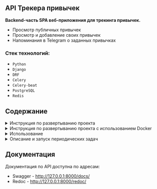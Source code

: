 ## API Трекера привычек

**Backend-часть SPA веб-приложения для трекинга привычек.**

- Просмотр публичных привычек
- Просмотр и добавление своих привычек
- Напоминания в Telegram о заданных привычках

### Стек технологий:

- `Python`
- `Django`
- `DRF`
- `Celery`
- `Celery-beat`
- `PostgreSQL`
- `Redis`

## Содержание

<details>
<summary>Инструкция по развертыванию проекта</summary>

#### 1. Установите зависимости из файла pyproject.toml

#### 2. Настройте переменные окружения:

1. Создайте файл `.env` в корневой директории
2. Скопируйте в него содержимое файла `.env_example` и подставьте свои значения

</details>

<details>
<summary>Инструкция по развертыванию проекта с использованием Docker</summary>

#### Запустите команду, для сборки контейнеров в docker-compose

```
docker-compose up -d --build
```

Чтобы попасть в контейнер с приложением и выполнять в нем команды, введите

```
docker exec -it <'id контейнера' или имя 'drf-app'> bash
```
</details>

<details>
<summary>Использование</summary>

#### 1. Административная панель:

Для доступа к админке создайте суперпользователя

1. Для создания суперпользователя (админа) выполните команду
    ```
    python manage.py csu
    ```
   E-mail и пароль суперпользоветеля для входа в админку вы можете посмотреть в
   файле `/users/management/commands/csu.py`. При желании, вы можете задать свои e-mail и пароль

2. Откройте административную панель по адресу http://localhost:8000/admin/ и введите e-mail и пароль суперпользователя

#### 2. Настройка уведомлений в Telegram:

1. Для отправки уведомлений у пользователя должно быть заполнено поле `chat_id`. Значение - id чата в Telegram.
2. Поле можно заполнить:
    - При регистрации.
      Для этого перейдите по адресу http://127.0.0.1:8000/users/register/ и заполните все поля. Пример заполнения в
      формате `json`:
         ```
         {
             "email": "my_mail@mail.com",
             "password": "my_password",
             "chat_id": "000000000"
         }
         ```
    - В административной панели.
      Заполните нужное поле при создании или редактировании пользователя

#### 3. Создание привычки:

1. Получите `Bearer token` созданного пользователя по адресу http://127.0.0.1:8000/users/login/
2. Для создания привычки перейдите по адресу http://127.0.0.1:8000/habits/
3. Укажите токен в заголовке запроса
4. Укажите поля в теле запроса в формате `json` и отправьте `POST` запрос:
      ```
      {
          "place": "Дома",
          "time": "22:00",
          "action": "Почистить зубы",
          "is_enjoyable": false, # По умолчанию False
          "periodicity": 1, # Периодичность привычки (от 1 до 7), по умолчанию 1
          "treat": "Лечь спать",
          "duration": "00:01:00",
          "is_public": true # По умолчанию False
      }
      ```
    - Поле `duration` можно заполнять в формате "00:01:00" или числом "60", но не более 2 минут (120 секунд)

</details>

<details>
<summary>Описание и запуск периодических задач</summary>

#### 1. Запуск отслеживания периодических задач:

Для запуска отслеживания периодических задач (в данном случае для отправки уведомлений в Телеграм)
нужно запустить "celery worker" и "celery beat":

`celery -A config worker -l INFO` (для Windows нужно добавить `-P eventlet`)

`celery -A config beat -l INFO -S django`

#### 2. Отправка уведомлений в Telegram

Задача для отправки уведомлений формируется автоматически при создании и обновлении привычки. Уведомление отправляется с
периодичностью равной той, что указана у привычки в поле `periodicity`

</details>

## Документация

Документация по API доступна по адресам:

- Swagger - http://127.0.0.1:8000/docs/
- Redoc - http://127.0.0.1:8000/redoc/
